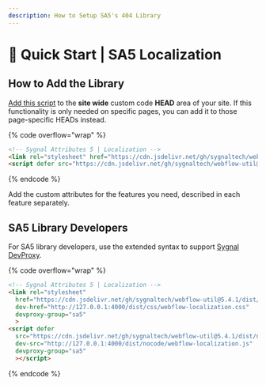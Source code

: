 ```yaml
---
description: How to Setup SA5's 404 Library
---
```


# 🚀 Quick Start | SA5 Localization

## How to Add the Library <a href="#step-1---add-the-library" id="step-1---add-the-library"></a>

[Add this script](../overview/how-to-add-custom-code.md) to the **site wide** custom code **HEAD** area of your site. If this functionality is only needed on specific pages, you can add it to those page-specific HEADs instead. &#x20;

{% code overflow="wrap" %}
```html
<!-- Sygnal Attributes 5 | Localization --> 
<link rel="stylesheet" href="https://cdn.jsdelivr.net/gh/sygnaltech/webflow-util@5.4.0/dist/css/webflow-localization.css"> 
<script defer src="https://cdn.jsdelivr.net/gh/sygnaltech/webflow-util@5.4.0/dist/nocode/webflow-localization.js"></script>
```
{% endcode %}

Add the custom attributes for the features you need, described in each feature separately. &#x20;

## SA5 Library Developers

For SA5 library developers, use the extended syntax to support [Sygnal DevProxy](https://engine.sygnal.com/devproxy).&#x20;

{% code overflow="wrap" %}
```html
<!-- Sygnal Attributes 5 | Localization --> 
<link rel="stylesheet" 
  href="https://cdn.jsdelivr.net/gh/sygnaltech/webflow-util@5.4.1/dist/css/webflow-localization.css"
  dev-href="http://127.0.0.1:4000/dist/css/webflow-localization.css"
  devproxy-group="sa5"
  > 
<script defer 
  src="https://cdn.jsdelivr.net/gh/sygnaltech/webflow-util@5.4.1/dist/nocode/webflow-localization.js" 
  dev-src="http://127.0.0.1:4000/dist/nocode/webflow-localization.js"
  devproxy-group="sa5"
  ></script>
```
{% endcode %}




